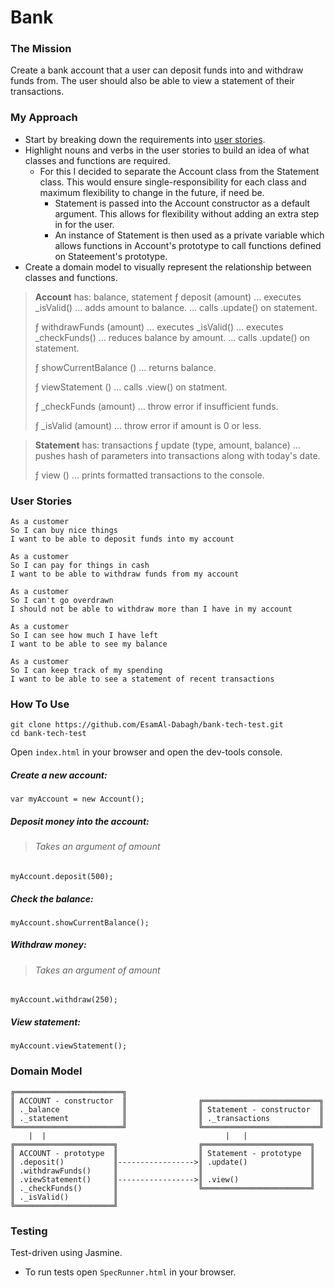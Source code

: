 # Bank

### The Mission
Create a bank account that a user can deposit funds into and withdraw funds from. The user should also be able to view a statement of their transactions. 

### My Approach
* Start by breaking down the requirements into [user stories](#User-Stories).
* Highlight nouns and verbs in the user stories to build an idea of what classes and functions are required.
  * For this I decided to separate the Account class from the Statement class. This would ensure single-responsibility for each class and maximum flexibility to change in the future, if need be.
    * Statement is passed into the Account constructor as a default argument. This allows for flexibility without adding an extra step in for the user. 
    * An instance of Statement is then used as a private variable which allows functions in Account's prototype to call functions defined on Stateement's prototype. 
* Create a domain model to visually represent the relationship between classes and functions. 

> __Account__
> has: balance, statement
> ƒ deposit (amount) 
> ... executes _isValid()
> ... adds amount to balance.
> ... calls .update() on statement.
>
> ƒ withdrawFunds (amount)
> ... executes _isValid()
> ... executes _checkFunds()
> ... reduces balance by amount.
> ... calls .update() on statement.
>
> ƒ showCurrentBalance ()
> ... returns balance.
>
> ƒ viewStatement ()
> ... calls .view() on statment.
>
> ƒ _checkFunds (amount)
> ... throw error if insufficient funds.
>
> ƒ _isValid (amount)
> ... throw error if amount is 0 or less. 

>__Statement__ 
> has: transactions
> ƒ update (type, amount, balance)
> ... pushes hash of parameters into transactions along with today's date.
>
> ƒ view ()
> ... prints formatted transactions to the console. 

### User Stories

```
As a customer
So I can buy nice things
I want to be able to deposit funds into my account
```

```
As a customer
So I can pay for things in cash
I want to be able to withdraw funds from my account
```

```
As a customer
So I can't go overdrawn
I should not be able to withdraw more than I have in my account
```

```
As a customer
So I can see how much I have left
I want to be able to see my balance
```

```
As a customer
So I can keep track of my spending
I want to be able to see a statement of recent transactions
```

### How To Use

```
git clone https://github.com/EsamAl-Dabagh/bank-tech-test.git
cd bank-tech-test
```

Open `index.html` in your browser and open the dev-tools console.

##### Create a new account:

```
var myAccount = new Account();
```

##### Deposit money into the account:
  > ###### Takes an argument of amount
```
myAccount.deposit(500);
```

##### Check the balance:
```
myAccount.showCurrentBalance();
```

##### Withdraw money:
> ###### Takes an argument of amount
```
myAccount.withdraw(250);
```

##### View statement:
```
myAccount.viewStatement();
```

### Domain Model

```
╔════════════════════════╗                
║ ACCOUNT - constructor  ║                ╔══════════════════════════╗
║ ._balance              ║                ║ Statement - constructor  ║
║ ._statement            ║                ║ ._transactions           ║
╚════════════════════════╝                ╚══════════════════════════╝      
    |  |                                        |   |
╔══════════════════════╗                  ╔════════════════════════╗
║ ACCOUNT - prototype  ║                  ║ Statement - prototype  ║
║ .deposit()           ║----------------->║ .update()              ║
║ .withdrawFunds()     ║                  ║                        ║
║ .viewStatement()     ║----------------->║ .view()                ║
║ ._checkFunds()       ║                  ╚════════════════════════╝
║ ._isValid()          ║
╚══════════════════════╝
```

### Testing

Test-driven using Jasmine.
  * To run tests open `SpecRunner.html` in your browser.